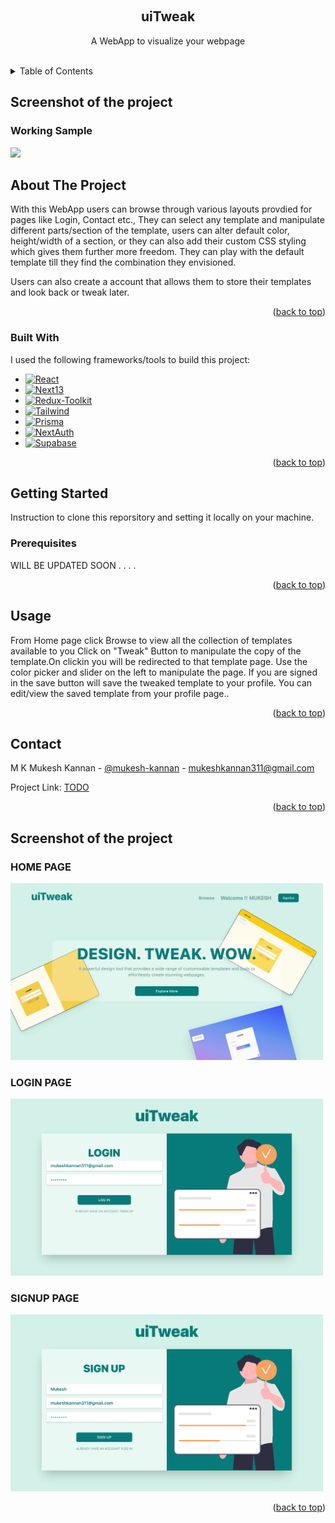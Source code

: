 <a name="readme-top"></a>

<!-- PROJECT LOGO -->
<br />
<div align="center">
  <h2 align="center">uiTweak</h2>
  <p align="center">
    A WebApp to visualize your webpage
  </p>
    <br />
</div>



<!-- TABLE OF CONTENTS -->
<details>
  <summary>Table of Contents</summary>
  <ol>
    <li><a href="#screenshot-of-the-project">Working Sample</a></li>
    <li>
      <a href="#about-the-project">About The Project</a>
      <ul>
        <li><a href="#built-with">Built With</a></li>
      </ul>
    </li>
    <li>
      <a href="#getting-started">Getting Started</a>
      <ul>
        <li><a href="#prerequisites">Prerequisites</a></li>
        <li><a href="#installation">Installation</a></li>
      </ul>
    </li>
    <li><a href="#usage">Usage</a></li>
    <li><a href="#contact">Contact</a></li>
  </ol>
</details>

<!-- SCREENSHOTs -->
## Screenshot of the project

<h3>Working Sample</h3>
<img src = "images/uiTweak.gif" width = 500px>



<!-- ABOUT THE PROJECT -->
## About The Project
With this WebApp users can browse through various layouts provdied for pages like Login, Contact etc., They can select any template and
manipulate different parts/section of the template, users can alter default color, height/width of a section, or they can also add their custom
CSS styling which gives them further more freedom. They can play with the default template till they find the combination they envisioned.

Users can also create a account that allows them to store their templates and look back or tweak later.

<p align="right">(<a href="#readme-top">back to top</a>)</p>



### Built With
I used the following frameworks/tools to build this project:

* [![React][React]][React-url]
* [![Next13][Next13]][Next13-url]
* [![Redux-Toolkit][Redux-Toolkit]][Redux-Toolkit-url]
* [![Tailwind][Tailwindcss]][Tailwindcss-url]
* [![Prisma][Prisma]][Prisma-url]
* [![NextAuth][NextAuth]][NextAuth-url]
* [![Supabase][Supabase]][Supabase-url]


<p align="right">(<a href="#readme-top">back to top</a>)</p>



<!-- GETTING STARTED -->
## Getting Started
Instruction to clone this reporsitory and setting it locally on your machine.

### Prerequisites
 WILL BE UPDATED SOON . . . .
  
<p align="right">(<a href="#readme-top">back to top</a>)</p>



<!-- USAGE EXAMPLES -->
## Usage

From Home page click Browse to view all the collection of templates available to you
Click on "Tweak" Button to manipulate the copy of the template.On clickin you will be
redirected to that template page. Use the color picker and slider on the left to manipulate the 
page. If you are signed in the save button will save the tweaked template to your profile.
You can edit/view the saved template from your profile page..

<p align="right">(<a href="#readme-top">back to top</a>)</p>


<!-- CONTACT -->
## Contact

M K Mukesh Kannan - [@mukesh-kannan](https://www.linkedin.com/in/mukesh-kannan-mk/) - mukeshkannan311@gmail.com

Project Link: [TODO](https://github.com/MKMukeshkannan/todo-app)

<p align="right">(<a href="#readme-top">back to top</a>)</p>



<!-- SCREENSHOTs -->
## Screenshot of the project

<h3>HOME PAGE</h3>
<img src = "images/homepage.jpg" width = 500px>

<h3>LOGIN PAGE</h3>
<img src = "images/Loginpage.jpg"  width = 500px>

<h3>SIGNUP PAGE</h3>
<img src = "images/signup.jpg" width = 500px>

<p align="right">(<a href="#readme-top">back to top</a>)</p>


[React]: https://img.shields.io/badge/React-20232A?style=for-the-badge&logo=React&logoColor=#092E20
[React-url]: https://react.dev/
[Next13]: https://img.shields.io/badge/nextdotjs-20232A?style=for-the-badge&logo=nextdotjs&logoColor=#092E20
[Next13-url]: https://nextjs.org/
[NextAuth]: https://img.shields.io/badge/NextAuth-20232A?style=for-the-badge&logo=nextdotjs&logoColor=#092E20
[NextAuth-url]: https://nextjs.org/
[Redux-Toolkit]: https://img.shields.io/badge/redux-20232A?style=for-the-badge&logo=redux&logoColor=#092E20
[Redux-Toolkit-url]: redux-toolkit.js.org
[Tailwindcss]: https://img.shields.io/badge/Tailwind-35495E?style=for-the-badge&logo=tailwindcss&logoColor=#06B6D4
[Tailwindcss-url]: https://tailwindcss.com/
[supabase]: https://img.shields.io/badge/supabase-E4637C?style=for-the-badge&logo=supabase&logoColor=#003B57
[supabase-url]:https://supabase.com/
[prisma]: https://img.shields.io/badge/prisma-E4637C?style=for-the-badge&logo=prisma&logoColor=#003B57
[prisma-url]:https://prisma.io/

